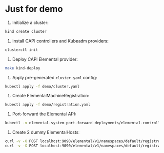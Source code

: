# Just for demo

1. Initialize a cluster:

```bash
kind create cluster
```

1. Install CAPI controllers and Kubeadm providers:

```bash
clusterctl init
```

1. Deploy CAPI Elemental provider:

```bash
make kind-deploy
```
<!--
1. Generate local release files:

```bash
make generate-local-infra-yaml
```

1. Configure `clusterctl` to use local release files:

```bash
mkdir -p $HOME/.cluster-api 

cat << EOF > $HOME/.cluster-api/clusterctl.yaml
providers:
  # add a custom provider
  - name: "elemental"
    url: "file:///${HOME}/repos/cluster-api-provider-elemental/infrastructure-elemental/v0.0.1/infrastructure-components.yaml"
    type: "InfrastructureProvider"
EOF
``` 
-->
1. Apply pre-generated `cluster.yaml` config:

```bash
kubectl apply -f demo/cluster.yaml
```

1. Create ElementalMachineRegistration:

```bash
kubectl apply -f demo/registration.yaml
```

1. Port-forward the Elemental API:

```bash
kubectl -n elemental-system port-forward deployments/elemental-controller-manager 9090
```

1. Create 2 dummy ElementalHosts:

```bash
curl -v -X POST localhost:9090/elemental/v1/namespaces/default/registrations/my-registration/hosts -d '{"metadata":{"name":"host-1","namespace":"default"}}'
curl -v -X POST localhost:9090/elemental/v1/namespaces/default/registrations/my-registration/hosts -d '{"metadata":{"name":"host-2","namespace":"default"}}'
```
